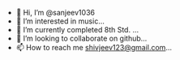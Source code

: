 - 👋 Hi, I’m @sanjeev1036
- 👀 I’m interested in music...
- 🌱 I’m currently  completed 8th Std. ...
- 💞️ I’m looking to collaborate on github...
- 📫 How to reach me shivjeev123@gmail.com...

<!---
shankar1036/shankar1036 is a ✨ special ✨ repository because its `README.md` (this file) appears on your GitHub profile.
You can click the Preview link to take a look at your changes.
--->
